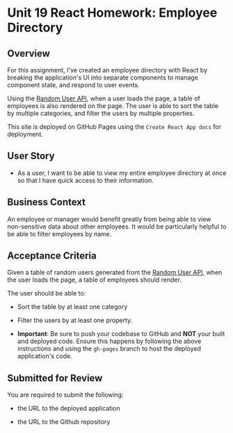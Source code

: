 # Unit 19 React Homework: Employee Directory

## Overview

For this assignment, I've created an employee directory with React by breaking the application's UI into separate components to manage component state, and respond to user events. 

Using the [Random User API](https://randomuser.me/), when a user loads the page, a table of employees is also rendered on the page. The user is able to sort the table by multiple categories, and filter the users by multiple properties. 

This site is deployed on GitHub Pages using the `Create React App docs` for deployment.


## User Story

* As a user, I want to be able to view my entire employee directory at once so that I have quick access to their information.

## Business Context

An employee or manager would benefit greatly from being able to view non-sensitive data about other employees. It would be particularly helpful to be able to filter employees by name.

## Acceptance Criteria

Given a table of random users generated from the [Random User API](https://randomuser.me/), when the user loads the page, a table of employees should render. 

The user should be able to:

  * Sort the table by at least one category

  * Filter the users by at least one property.


* **Important**: Be sure to push your codebase to GitHub and **NOT** your built and deployed code. Ensure this happens by following the above instructions and using the `gh-pages` branch to host the deployed application's code.

## Submitted for Review

You are required to submit the following:

* the URL to the deployed application

* the URL to the Github repository
